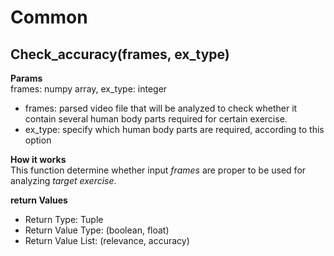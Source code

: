 # Common

## Check_accuracy(frames, ex_type)

**Params**  
frames: numpy array, ex_type: integer

* frames: parsed video file that will be analyzed to check whether it contain several human body parts required for certain exercise.
* ex_type: specify which human body parts are required, according to this option

**How it works**  
This function determine whether input *frames* are proper to be used for analyzing *target exercise*.

**return Values**  
* Return Type: Tuple
* Return Value Type: (boolean, float)
* Return Value List: (relevance, accuracy)
